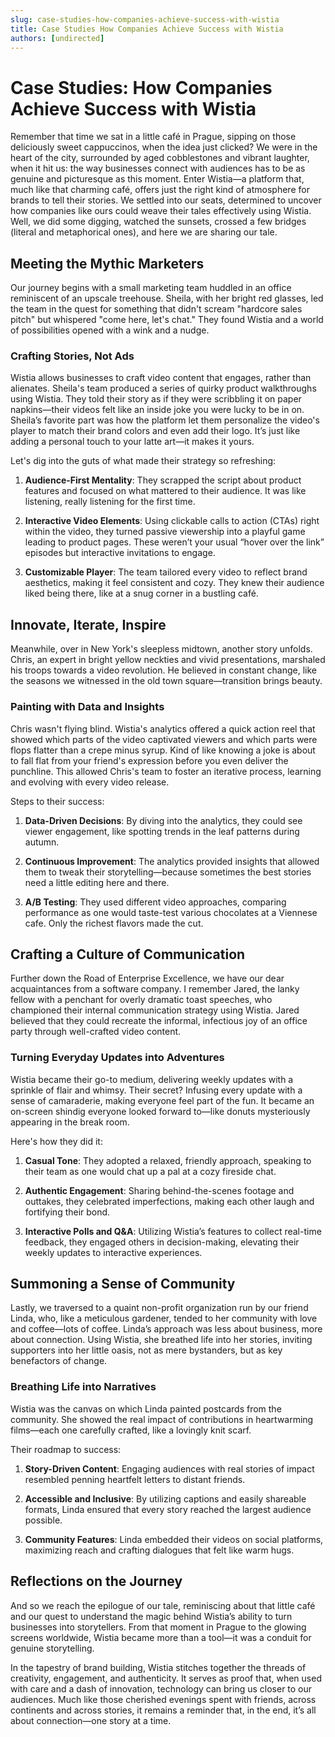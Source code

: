 ```yaml
---
slug: case-studies-how-companies-achieve-success-with-wistia
title: Case Studies How Companies Achieve Success with Wistia
authors: [undirected]
---
```



# Case Studies: How Companies Achieve Success with Wistia

Remember that time we sat in a little café in Prague, sipping on those deliciously sweet cappuccinos, when the idea just clicked? We were in the heart of the city, surrounded by aged cobblestones and vibrant laughter, when it hit us: the way businesses connect with audiences has to be as genuine and picturesque as this moment. Enter Wistia—a platform that, much like that charming café, offers just the right kind of atmosphere for brands to tell their stories. We settled into our seats, determined to uncover how companies like ours could weave their tales effectively using Wistia. Well, we did some digging, watched the sunsets, crossed a few bridges (literal and metaphorical ones), and here we are sharing our tale.

## Meeting the Mythic Marketers

Our journey begins with a small marketing team huddled in an office reminiscent of an upscale treehouse. Sheila, with her bright red glasses, led the team in the quest for something that didn't scream "hardcore sales pitch" but whispered "come here, let's chat." They found Wistia and a world of possibilities opened with a wink and a nudge.

### Crafting Stories, Not Ads

Wistia allows businesses to craft video content that engages, rather than alienates. Sheila's team produced a series of quirky product walkthroughs using Wistia. They told their story as if they were scribbling it on paper napkins—their videos felt like an inside joke you were lucky to be in on. Sheila’s favorite part was how the platform let them personalize the video's player to match their brand colors and even add their logo. It’s just like adding a personal touch to your latte art—it makes it yours.

Let's dig into the guts of what made their strategy so refreshing:

1. **Audience-First Mentality**: They scrapped the script about product features and focused on what mattered to their audience. It was like listening, really listening for the first time.
   
2. **Interactive Video Elements**: Using clickable calls to action (CTAs) right within the video, they turned passive viewership into a playful game leading to product pages. These weren’t your usual “hover over the link” episodes but interactive invitations to engage.

3. **Customizable Player**: The team tailored every video to reflect brand aesthetics, making it feel consistent and cozy. They knew their audience liked being there, like at a snug corner in a bustling café.

## Innovate, Iterate, Inspire

Meanwhile, over in New York's sleepless midtown, another story unfolds. Chris, an expert in bright yellow neckties and vivid presentations, marshaled his troops towards a video revolution. He believed in constant change, like the seasons we witnessed in the old town square—transition brings beauty.

### Painting with Data and Insights

Chris wasn't flying blind. Wistia's analytics offered a quick action reel that showed which parts of the video captivated viewers and which parts were flops flatter than a crepe minus syrup. Kind of like knowing a joke is about to fall flat from your friend's expression before you even deliver the punchline. This allowed Chris's team to foster an iterative process, learning and evolving with every video release.

Steps to their success:

1. **Data-Driven Decisions**: By diving into the analytics, they could see viewer engagement, like spotting trends in the leaf patterns during autumn.
   
2. **Continuous Improvement**: The analytics provided insights that allowed them to tweak their storytelling—because sometimes the best stories need a little editing here and there.

3. **A/B Testing**: They used different video approaches, comparing performance as one would taste-test various chocolates at a Viennese cafe. Only the richest flavors made the cut.

## Crafting a Culture of Communication

Further down the Road of Enterprise Excellence, we have our dear acquaintances from a software company. I remember Jared, the lanky fellow with a penchant for overly dramatic toast speeches, who championed their internal communication strategy using Wistia. Jared believed that they could recreate the informal, infectious joy of an office party through well-crafted video content.

### Turning Everyday Updates into Adventures

Wistia became their go-to medium, delivering weekly updates with a sprinkle of flair and whimsy. Their secret? Infusing every update with a sense of camaraderie, making everyone feel part of the fun. It became an on-screen shindig everyone looked forward to—like donuts mysteriously appearing in the break room.

Here's how they did it:

1. **Casual Tone**: They adopted a relaxed, friendly approach, speaking to their team as one would chat up a pal at a cozy fireside chat.

2. **Authentic Engagement**: Sharing behind-the-scenes footage and outtakes, they celebrated imperfections, making each other laugh and fortifying their bond.

3. **Interactive Polls and Q&A**: Utilizing Wistia’s features to collect real-time feedback, they engaged others in decision-making, elevating their weekly updates to interactive experiences.

## Summoning a Sense of Community

Lastly, we traversed to a quaint non-profit organization run by our friend Linda, who, like a meticulous gardener, tended to her community with love and coffee—lots of coffee. Linda’s approach was less about business, more about connection. Using Wistia, she breathed life into her stories, inviting supporters into her little oasis, not as mere bystanders, but as key benefactors of change.

### Breathing Life into Narratives

Wistia was the canvas on which Linda painted postcards from the community. She showed the real impact of contributions in heartwarming films—each one carefully crafted, like a lovingly knit scarf.

Their roadmap to success:

1. **Story-Driven Content**: Engaging audiences with real stories of impact resembled penning heartfelt letters to distant friends.

2. **Accessible and Inclusive**: By utilizing captions and easily shareable formats, Linda ensured that every story reached the largest audience possible.

3. **Community Features**: Linda embedded their videos on social platforms, maximizing reach and crafting dialogues that felt like warm hugs.

## Reflections on the Journey

And so we reach the epilogue of our tale, reminiscing about that little café and our quest to understand the magic behind Wistia’s ability to turn businesses into storytellers. From that moment in Prague to the glowing screens worldwide, Wistia became more than a tool—it was a conduit for genuine storytelling.

In the tapestry of brand building, Wistia stitches together the threads of creativity, engagement, and authenticity. It serves as proof that, when used with care and a dash of innovation, technology can bring us closer to our audiences. Much like those cherished evenings spent with friends, across continents and across stories, it remains a reminder that, in the end, it’s all about connection—one story at a time.